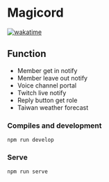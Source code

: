 # Magicord

[![wakatime](https://wakatime.com/badge/github/rhy3h/magicord.svg)](https://wakatime.com/badge/github/rhy3h/magicord)

## Function

- Member get in notify
- Member leave out notify
- Voice channel portal
- Twitch live notify
- Reply button get role
- Taiwan weather forecast

### Compiles and development

```
npm run develop
```

### Serve

```
npm run serve
```
